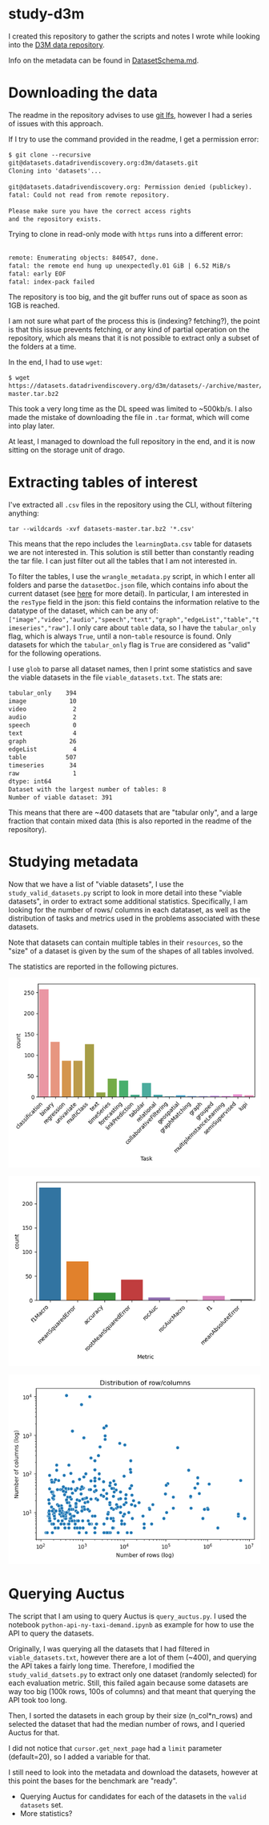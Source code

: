 study-d3m
===
I created this repository to gather the scripts and notes I wrote while looking
into the [D3M data repository](https://datasets.datadrivendiscovery.org/d3m/datasets).

Info on the metadata can be found in [DatasetSchema.md](https://gitlab.com/datadrivendiscovery/data-supply/-/blob/shared/documentation/datasetSchema.md).

# Downloading the data
The readme in the repository advises to use [git lfs](https://git-lfs.github.com/), however I had a series of issues with this approach.  

If I try to use the command provided in the readme, I get a permission error:
```
$ git clone --recursive git@datasets.datadrivendiscovery.org:d3m/datasets.git
Cloning into 'datasets'...

git@datasets.datadrivendiscovery.org: Permission denied (publickey).
fatal: Could not read from remote repository.

Please make sure you have the correct access rights
and the repository exists.
```

Trying to clone in read-only mode with `https` runs into a different error: 
```$ git clone --recursive https://datasets.datadrivendiscovery.org/d3m/datasets.git

remote: Enumerating objects: 840547, done.
fatal: the remote end hung up unexpectedly.01 GiB | 6.52 MiB/s   
fatal: early EOF
fatal: index-pack failed
```
The repository is too big, and the git buffer runs out of space as soon as 1GB is reached. 

I am not sure what part of the process this is (indexing? fetching?), the point is that this issue prevents fetching, or any kind of partial operation on the repository, which als means that it is not possible to extract only a subset of the folders at a time.

In the end, I had to use `wget`:
```
$ wget https://datasets.datadrivendiscovery.org/d3m/datasets/-/archive/master/datasets-master.tar.bz2
```
This took a very long time as the DL speed was limited to ~500kb/s. I also made the mistake of downloading the file in `.tar` format, which will come into play later.

At least, I managed to download the full repository in the end, and it is now sitting on the storage unit of drago. 

# Extracting tables of interest
I've extracted all `.csv` files in the repository using the CLI, without filtering anything:
```
tar --wildcards -xvf datasets-master.tar.bz2 '*.csv'
```
This means that the repo includes the `learningData.csv` table for datasets we are not interested in. 
This solution is still better than constantly reading the tar file. I can just filter out all the tables that I am not interested in. 

To filter the tables, I use the `wrangle_metadata.py` script, in which I enter all folders and parse the `datasetDoc.json` file, which contains info about the current dataset (see [here](https://gitlab.com/datadrivendiscovery/data-supply/-/blob/shared/documentation/datasetSchema.md) for more detail). In particular, I am interested in the `resType` field in the json: this field contains the information relative to the datatype of the dataset, which can be any of:
`["image","video","audio","speech","text","graph","edgeList","table","timeseries","raw"]`.
I only care about `table` data, so I have the `tabular_only` flag, which is always `True`, until a non-`table` resource is found. Only datasets for which the `tabular_only` flag is `True` are considered as "valid" for the following operations. 

I use `glob` to parse all dataset names, then I print some statistics and save the viable datasets in the file `viable_datasets.txt`. 
The stats are:
```
tabular_only    394
image            10
video             2
audio             2
speech            0
text              4
graph            26
edgeList          4
table           507
timeseries       34
raw               1
dtype: int64
Dataset with the largest number of tables: 8
Number of viable dataset: 391
```
This means that there are ~400 datasets that are "tabular only", and a large fraction that contain mixed data (this is also reported in the readme of the repository).

# Studying metadata
Now that we have a list of "viable datasets", I use the `study_valid_datasets.py` script to look in more detail into these "viable datasets", in order to extract some additional statistics. Specifically, I am looking for the number of rows/ columns in each datataset, as well as the distribution of tasks and metrics used in the problems associated with these datasets. 

Note that datasets can contain multiple tables in their `resources`, so the "size" of a dataset is given by the sum of the shapes of all tables involved. 

The statistics are reported in the following pictures. 

![Distribution of tasks](images/tasks.png)

![Distribution of metrics](images/metrics.png)

![Distribution row/columns](images/dist-row-columns.png)


# Querying Auctus
The script that I am using to query Auctus is `query_auctus.py`. I used the notebook
`python-api-ny-taxi-demand.ipynb` as example for how to use the API to query the
datasets. 

Originally, I was querying all the datasets that I had filtered in `viable_datasets.txt`, however there are a lot of them (~400), and querying the API takes a fairly long time. Therefore, I modified the `study_valid_datsets.py` to extract only one 
dataset (randomly selected) for each evaluation metric. Still, this failed again
because some datasets are way too big (100k rows, 100s of columns) and that meant
that querying the API took too long. 

Then, I sorted the datasets in each group by their size (n_col*n_rows) and selected
the dataset that had the median number of rows, and I queried Auctus for that. 

I did not notice that `cursor.get_next_page` had a `limit` parameter (default=20), so I added a variable for that. 

I still need to look into the metadata and download the datasets, however at this
point the bases for the benchmark are "ready". 

- Querying Auctus for candidates for each of the datasets in the `valid datasets` set.
- More statistics? 
